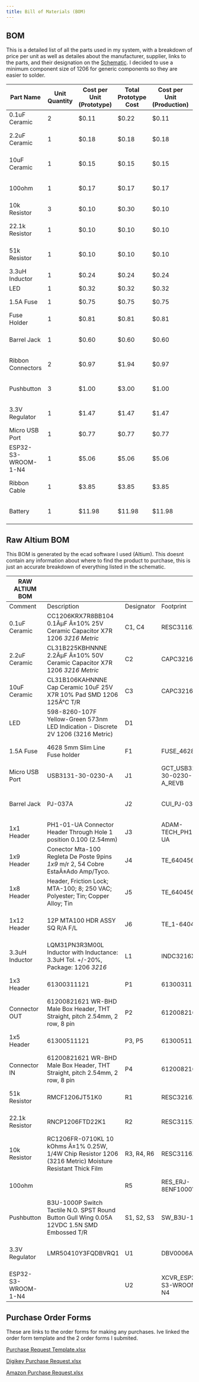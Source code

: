 ```yaml
---
title: Bill of Materials (BOM)
---
```


## BOM

This is a detailed list of all the parts used in my system, with a breakdown of price per unit as well as detailes about the manufacturer, supplier, links to the parts, and their designation on the [Schematic](Schematic.md). I decided to use a minimum component size of 1206 for generic components so they are easier to solder. 

| Part Name | Unit Quantity | Cost per Unit (Prototype) | Total Prototype Cost | Cost per Unit (Production) | Total Production Cost | Manufacturer | Manufacturer Part # | Vendor Link | Datasheet Link | Supplier | Supplier Part # | # Ordered | Date Ordered | # Recieved | Surplus | Designator |
|---|---|---|---|---|---|---|---|---|---|---|---|---|---|---|---|---|
| 0.1uF Ceramic | 2 | $0.11 | $0.22 | $0.11 | $0.22 | YAGEO | CC1206KRX7R8BB104 | https://www.digikey.com/en/products/detail/yageo/CC1206KRX7R8BB104/5884627 | https://www.yageo.com/upload/media/product/productsearch/datasheet/mlcc/UPY-GPHC_X7R_6.3V-to-250V_24.pdf | DigiKey | 311-3564-2-ND | 4 | 2/28 |  | -4 | C1, C4 |
| 2.2uF Ceramic | 1 | $0.18 | $0.18 | $0.18 | $0.18 | Samsung Electro-Mechanics | CL31B225KBHNNNE | https://www.digikey.com/en/products/detail/samsung-electro-mechanics/CL31B225KBHNNNE/3886949 | https://mm.digikey.com/Volume0/opasdata/d220001/medias/docus/503/CL31B225KBHNNNE_Character.pdf | DigiKey | 1276-1291-2-ND | 3 | 2/28 |  | -3 | C2 |
| 10uF Ceramic | 1 | $0.15 | $0.15 | $0.15 | $0.15 | Samsung Electro-Mechanics | CL31B106KAHNNNE | https://www.digikey.com/en/products/detail/samsung-electro-mechanics/CL31B106KAHNNNE/3887462 | https://mm.digikey.com/Volume0/opasdata/d220001/medias/docus/658/CL31B106KAHNNNE_Spec.pdf | DigiKey | 1276-1804-2-ND | 3 | 2/28 |  | -3 | C3 |
| 100ohm | 1 | $0.17 | $0.17 | $0.17 | $0.17 | Panasonic Electronic Components | ERJ-8ENF1000V | https://www.digikey.com/en/products/detail/panasonic-electronic-components/ERJ-8ENF1000V/88671 | https://industrial.panasonic.com/cdbs/www-data/pdf/RDA0000/AOA0000C304.pdf | DigiKey | P100FTR-ND | 3 | 2/28 |  | -3 | R5 |
| 10k Resistor | 3 | $0.10 | $0.30 | $0.10 | $0.30 | YAGEO | RC1206FR-0710KL | https://www.digikey.com/en/products/detail/yageo/RC1206FR-0710KL/728483 | https://www.yageo.com/upload/media/product/products/datasheet/rchip/PYu-RC_Group_51_RoHS_L_12.pdf | DigiKey | 311-10.0KFRCT-ND | 5 | 2/28 |  | -5 | R3, R4, R6 |
| 22.1k Resistor | 1 | $0.10 | $0.10 | $0.10 | $0.10 | Stackpole Electronics Inc | RNCP1206FTD22K1 | https://www.digikey.com/en/products/detail/stackpole-electronics-inc/RNCP1206FTD22K1/2240381 | https://www.seielect.com/catalog/sei-rncp.pdf | DigiKey | RNCP1206FTD22K1CT-ND | 3 | 2/28 |  | -3 | R2 |
| 51k Resistor | 1 | $0.10 | $0.10 | $0.10 | $0.10 | Stackpole Electronics Inc | RMCF1206JT51K0 | https://www.digikey.com/en/products/detail/stackpole-electronics-inc/RMCF1206JT51K0/1753857 | https://www.seielect.com/catalog/sei-rmcf_rmcp.pdf | DigiKey | RMCF1206JT51K0CT-ND | 3 | 2/28 |  | -3 | R1 |
| 3.3uH Inductor | 1 | $0.24 | $0.24 | $0.24 | $0.24 | Murata Electronics | LQM31PN3R3M00L | https://www.digikey.com/en/products/detail/murata-electronics/LQM31PN3R3M00L/2594619 | https://search.murata.co.jp/Ceramy/image/img/P02/JELF243B-0013.pdf | DigiKey | 490-6705-2-ND | 3 | 2/28 |  | -3 | L1 |
| LED | 1 | $0.32 | $0.32 | $0.32 | $0.32 | Dialight | 5988260107F | https://www.digikey.com/en/products/detail/dialight/5988260107F/1291286 | https://s3-us-west-2.amazonaws.com/catsy.557/Dialight_CBI_data_598-1206_Apr2018.pdf | DigiKey | 350-2052-2-ND | 3 | 2/28 |  | -3 | D1 |
| 1.5A Fuse | 1 | $0.75 | $0.75 | $0.75 | $0.75 | Littelfuse Inc. | 022501.5MXP | https://www.digikey.com/en/products/detail/littelfuse-inc/022501.5MXP/777788?&utm_adgroup=&utm_term=&utm_content=&gad_source=1 | https://www.littelfuse.com/assetdocs/littelfuse-fuse-224-225-datasheet?assetguid=26e6ad94-5fb7-4bad-acf6-da1c91c16d87 | DigiKey | F4663-ND | 3 | 2/28 |  | -3 | F1 |
| Fuse Holder | 1 | $0.81 | $0.81 | $0.81 | $0.81 | Keystone Electronics | 4628 | https://www.digikey.com/en/products/detail/keystone-electronics/4628/2137316?&utm_adgroup=&utm_term=&utm_content=&gad_source=1 | https://www.keyelco.com/userAssets/file/M65p44.pdf | DigiKey | 36-4628-ND | 2 | 2/28 |  | -2 |  |
| Barrel Jack | 1 | $0.60 | $0.60 | $0.60 | $0.60 | Same Sky (Formerly CUI Devices) | PJ-037A | https://www.digikey.com/en/products/detail/same-sky-formerly-cui-devices/PJ-037A/1644545 | https://www.cuidevices.com/product/resource/pj-037a.pdf | DigiKey | CP-037A-ND | 2 | 2/28 |  | -2 | J2 |
| Ribbon Connectors | 2 | $0.97 | $1.94 | $0.97 | $1.94 | Würth Elektronik | 61200821621 | https://www.digikey.com/en/products/detail/w-rth-elektronik/61200821621/4846916?&utm_adgroup=&utm_term=&utm_content=&gad_source=1 | https://www.we-online.com/components/products/datasheet/61200821621.pdf | DigiKey | 732-5395-ND | 3 | 2/28 |  | -3 | P2, P4 |
| Pushbutton | 3 | $1.00 | $3.00 | $1.00 | $3.00 | Omron Electronics Inc-EMC Div | B3U-1000P | https://www.digikey.com/en/products/detail/omron-electronics-inc-emc-div/B3U-1000P/1534338 | https://omronfs.omron.com/en_US/ecb/products/pdf/en-b3u.pdf | DigiKey | SW1020TR-ND | 5 | 2/28 |  | -5 | S1, S2, S3 |
| 3.3V Regulator | 1 | $1.47 | $1.47 | $1.47 | $1.47 | Texas Instruments | LMR50410Y3FQDBVRQ1 | https://www.digikey.com/en/products/detail/texas-instruments/LMR50410Y3FQDBVRQ1/13562985 | https://www.ti.com/lit/ds/symlink/lmr50410-q1.pdf | DigiKey | 296-LMR50410Y3FQDBVRQ1TR-ND | 3 | 2/28 |  | -3 | U1 |
| Micro USB Port | 1 | $0.77 | $0.77 | $0.77 | $0.77 | GCT | USB3131-30-0230-A | https://www.digikey.com/en/products/detail/gct/USB3131-30-0230-A/9859642 | https://gct.co/files/specs/usb3131-spec.pdf | DigiKey | 2073-USB3131-30-0230-ATR-ND | 0 | 2/28 |  | 0 | J1 |
| ESP32-S3-WROOM-1-N4 | 1 | $5.06 | $5.06 | $5.06 | $5.06 | Espressif Systems | ESP32-S3-WROOM-1-N4 | https://www.digikey.com/en/products/detail/espressif-systems/ESP32-S3-WROOM-1-N4/16162639 | https://www.espressif.com/sites/default/files/documentation/esp32-s3-wroom-1_wroom-1u_datasheet_en.pdf | DigiKey | 1965-ESP32-S3-WROOM-1-N4TR-ND | 0 | 2/28 |  | 0 | U2 |
| Ribbon Cable | 1 | $3.85 | $3.85 | $3.85 | $3.85 | Marvic International, Inc. | 530182808045 | https://www.amazon.com/gp/product/B07DFBPZLJ?smid=A64W1E1ZZHST0 | N/A | Amazon | B07DFBPZLJ | 1 | 2/28 |  | -1 |  |
| Battery | 1 | $11.98 | $11.98 | $11.98 | $11.98 | ShenZhen Maxpower Technology | LCLEBM | https://www.amazon.com/PAISUE-Rechargeable-Lithium-ion-Multimeter-Microphone/dp/B0B248DSFG?source=ps-sl-shoppingads-lpcontext&ref_=fplfs&smid=A2WEVNKRB72JGE&gQT=1 | N/A | Amazon | B0B248DSFG | 1 | 2/28 |  | -1 |  |

## Raw Altium BOM

This BOM is generated by the ecad software I used (Altium). This doesnt contain any information about where to find the product to purchase, this is just an accurate breakdown of everything listed in the schematic. 

| RAW ALTIUM BOM |  |  |  |  |  |
|---|---|---|---|---|---|
| Comment | Description | Designator | Footprint | LibRef | Quantity |
| 0.1uF Ceramic | CC1206KRX7R8BB104 0.1ÂµF Â±10% 25V Ceramic Capacitor X7R 1206 _3216 Metric_ | C1, C4 | RESC3116X65N | CMP-001-00084-2 | 2 |
| 2.2uF Ceramic | CL31B225KBHNNNE 2.2ÂµF Â±10% 50V Ceramic Capacitor X7R 1206 _3216 Metric_ | C2 | CAPC3216X180N | CMP-001-00087-2 | 1 |
| 10uF Ceramic | CL31B106KAHNNNE Cap Ceramic 10uF 25V X7R 10% Pad SMD 1206 125Â°C T/R | C3 | CAPC3216X180N | CMP-001-00086-2 | 1 |
| LED | 598-8260-107F Yellow-Green 573nm LED Indication - Discrete 2V 1206 (3216 Metric) | D1 |  | CMP-006-00022-5 | 1 |
| 1.5A Fuse | 4628 5mm Slim Line Fuse holder | F1 | FUSE_4628 | CMP-005-00013-2 | 1 |
| Micro USB Port | USB3131-30-0230-A | J1 | GCT_USB3131-30-0230-A_REVB | CMP-002-00074-4 | 1 |
| Barrel Jack | PJ-037A | J2 | CUI_PJ-037A | CMP-013-000000-1 | 1 |
| 1x1 Header | PH1-01-UA Connector Header Through Hole 1 position 0.100 (2.54mm) | J3 | ADAM-TECH_PH1-01-UA | CMP-002-00075-2 | 1 |
| 1x9 Header | Conector Mta-100 Regleta De Poste 9pins _1x9_ m/r 2, 54 Cobre EstaÃ±Ado Amp/Tyco. | J4 | TE_640456-9 | CMP-014-00002-3 | 1 |
| 1x8 Header | Header, Friction Lock; MTA-100; 8; 250 VAC; Polyester; Tin; Copper Alloy; Tin | J5 | TE_640456-8 | CMP-002-00077-3 | 1 |
| 1x12 Header | 12P MTA100 HDR ASSY SQ R/A F/L | J6 | TE_1-640457-2 | CMP-049-000000-2 | 1 |
| 3.3uH Inductor | LQM31PN3R3M00L Inductor with Inductance: 3.3uH Tol. +/-20%, Package: 1206 _3216_ | L1 | INDC3216X95N | CMP-006-00021-2 | 1 |
| 1x3 Header | 61300311121 | P1 | 61300311121 | CMP-002-00079-2 | 1 |
| Connector OUT | 61200821621 WR-BHD Male Box Header, THT Straight, pitch 2.54mm, 2 row, 8 pin | P2 | 61200821621 | CMP-002-00076-3 | 1 |
| 1x5 Header | 61300511121 | P3, P5 | 61300511121 | CMP-002-00078-2 | 2 |
| Connector IN | 61200821621 WR-BHD Male Box Header, THT Straight, pitch 2.54mm, 2 row, 8 pin | P4 | 61200821621 | CMP-002-00076-3 | 1 |
| 51k Resistor | RMCF1206JT51K0 | R1 | RESC3216X70N | CMP-009-00179-3 | 1 |
| 22.1k Resistor | RNCP1206FTD22K1 | R2 | RESC3115X60N | CMP-009-00178-3 | 1 |
| 10k Resistor | RC1206FR-0710KL 10 kOhms Â±1% 0.25W, 1/4W Chip Resistor 1206 (3216 Metric) Moisture Resistant Thick Film | R3, R4, R6 | RESC3116X65N | CMP-009-00177-4 | 3 |
| 100ohm |  | R5 | RES_ERJ-8ENF1000V | CMP-009-00180-2 | 1 |
| Pushbutton | B3U-1000P Switch Tactile N.O. SPST Round Button Gull Wing 0.05A 12VDC 1.5N SMD Embossed T/R | S1, S2, S3 | SW_B3U-1000P | CMP-011-00013-4 | 3 |
| 3.3V Regulator | LMR50410Y3FQDBVRQ1 | U1 | DBV0006A-IPC_A | CMP-011-000002-3 | 1 |
| ESP32-S3-WROOM-1-N4 |  | U2 | XCVR_ESP32-S3-WROOM-1-N4 | CMP-005-000002-2 | 1 |

## Purchase Order Forms

These are links to the order forms for making any purchases. Ive linked the order form template and the 2 order forms I submited.

[Purchase Request Template.xlsx](https://github.com/user-attachments/files/19033628/Purchase.Request.Template.xlsx)

[Digikey Purchase Request.xlsx](https://github.com/user-attachments/files/19033639/Digikey.Purchase.Request.xlsx)

[Amazon Purchase Request.xlsx](https://github.com/user-attachments/files/19033640/Amazon.Purchase.Request.xlsx)
